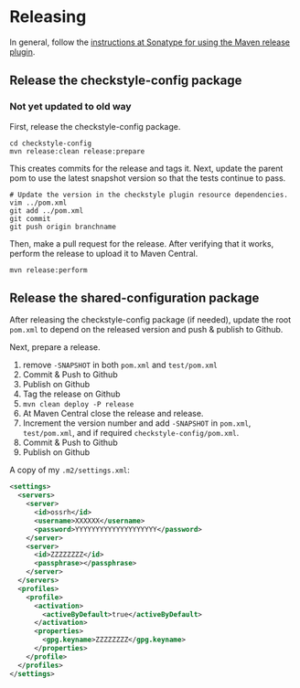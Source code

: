 # Releasing

In general, follow the [instructions at Sonatype for using the Maven release
plugin](http://central.sonatype.org/pages/apache-maven.html).

## Release the checkstyle-config package
### Not yet updated to old way

First, release the checkstyle-config package.

    cd checkstyle-config
    mvn release:clean release:prepare

This creates commits for the release and tags it. Next, update the parent pom
to use the latest snapshot version so that the tests continue to pass.

    # Update the version in the checkstyle plugin resource dependencies.
    vim ../pom.xml
    git add ../pom.xml
    git commit
    git push origin branchname

Then, make a pull request for the release. After verifying that it works,
perform the release to upload it to Maven Central.

    mvn release:perform

## Release the shared-configuration package

After releasing the checkstyle-config package (if needed), update the root `pom.xml` to
depend on the released version and push & publish to Github.

<!--
    # Use the latest released version of checkstyle-config.
    vim pom.xml
    git add pom.xml
    git commit
 -->


Next, prepare a release.

1. remove `-SNAPSHOT` in both `pom.xml` and `test/pom.xml`
1. Commit & Push to Github
1. Publish on Github
1. Tag the release on Github
1. `mvn clean deploy -P release`
1. At Maven Central close the release and release.
1. Increment the version number and add `-SNAPSHOT` in `pom.xml`, `test/pom.xml`, and if required
`checkstyle-config/pom.xml`.
1. Commit & Push to Github
1. Publish on Github

<!--
    mvn release:clean release:prepare

Next, update the version of the parent in `test/pom.xml`. Also update `pom.xml`
to use the latest snapshot of checkstyle-config.

Then, make a pull request for the release. After verifying that it works,
perform the release to upload it to Maven Central.

    mvn release:perform
 -->

A copy of my `.m2/settings.xml`:
```xml
<settings>
  <servers>
    <server>
      <id>ossrh</id>
      <username>XXXXXX</username>
      <password>YYYYYYYYYYYYYYYYYYYY</password>
    </server>
    <server>
      <id>ZZZZZZZZ</id>
      <passphrase></passphrase>
    </server>
  </servers>
  <profiles>
    <profile>
      <activation>
        <activeByDefault>true</activeByDefault>
      </activation>
      <properties>
        <gpg.keyname>ZZZZZZZZ</gpg.keyname>
      </properties>
    </profile>
  </profiles>
</settings>
```
